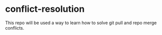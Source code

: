 # conflict-resolution
This repo will be used a way to learn how to solve git pull and repo merge conflicts.
